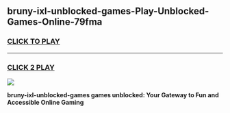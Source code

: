 
## bruny-ixl-unblocked-games-Play-Unblocked-Games-Online-79fma
<h3>
<a href="https://premium76.site?title=bruny-ixl-unblocked-games&ref=24A">CLICK TO PLAY</a></h3>
<hr>

<h3>
<a href="https://premium76.site?title=bruny-ixl-unblocked-games&ref=24A">CLICK 2 PLAY</a>
  
</h3>

<a href="https://premium76.site?title=bruny-ixl-unblocked-games&ref=24A"><img src="https://clearcache.store/games.png"></a>


**bruny-ixl-unblocked-games games unblocked: Your Gateway to Fun and Accessible Online Gaming**
